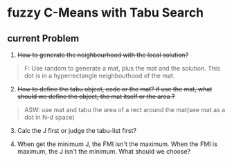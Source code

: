 # fuzzy C-Means with Tabu Search
## current Problem
1. ~~How to generate the neighbourhood with the local solution?~~
> F: Use random to generate a mat, plus the mat and the solution. This dot is in a hyperrectangle neighbouthood of the mat.

2. ~~How to define the tabu object, code or the mat?
if use the mat, what should we define the object, the mat itself or the area ?~~
> ASW: use mat and tabu the area of a rect around the mat(see mat as a dot in N-d space)

3. Calc the J first or judge the tabu-list first?

4. When get the minimum J, the FMI isn't the maximum. When the FMI is maximum, the J isn't the minimum. What should we choose?